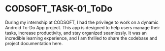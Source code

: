 # CODSOFT_TASK-01_ToDo
During my internship at CODSOFT, I had the privilege to work on a dynamic Android To-Do App project. This app is designed to help users manage their tasks, increase productivity, and stay organized seamlessly. It was an incredible learning experience, and I am thrilled to share the codebase and project documentation here.
